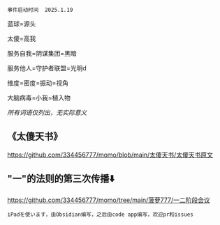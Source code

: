 	事件启动时间	2025.1.19

蓝球=源头

太傻=高我

服务自我=阴谋集团=黑暗

服务他人=守护者联盟=光明d

维度=密度=振动=视角

大脑病毒=小我=植入物

*所有词语仅列出，无实际意义*

## 《太傻天书》
https://github.com/334456777/momo/blob/main/太傻天书/太傻天书原文
## "一"的法则的第三次传播⬇️
https://github.com/334456777/momo/tree/main/菠萝777/一二阶段会议


	iPadを使います，由Obsidian编写，之后由code app编写，欢迎pr和issues